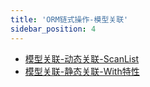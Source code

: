 ```yaml
---
title: 'ORM链式操作-模型关联'
sidebar_position: 4
---
```


- [模型关联-动态关联-ScanList](output/goframe-v2.5-md/核心组件/数据库ORM/ORM链式操作/ORM链式操作-模型关联/模型关联-动态关联-ScanList)
- [模型关联-静态关联-With特性](output/goframe-v2.5-md/核心组件/数据库ORM/ORM链式操作/ORM链式操作-模型关联/模型关联-静态关联-With特性)